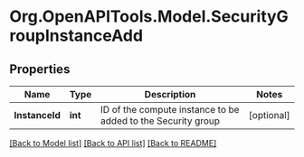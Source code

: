# Org.OpenAPITools.Model.SecurityGroupInstanceAdd

## Properties

Name | Type | Description | Notes
------------ | ------------- | ------------- | -------------
**InstanceId** | **int** | ID of the compute instance to be added to the Security group | [optional] 

[[Back to Model list]](../README.md#documentation-for-models) [[Back to API list]](../README.md#documentation-for-api-endpoints) [[Back to README]](../README.md)

